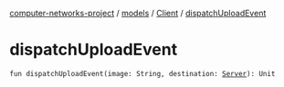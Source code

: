 [computer-networks-project](../../index.md) / [models](../index.md) / [Client](index.md) / [dispatchUploadEvent](./dispatch-upload-event.md)

# dispatchUploadEvent

`fun dispatchUploadEvent(image: String, destination: `[`Server`](../-server/index.md)`): Unit`
